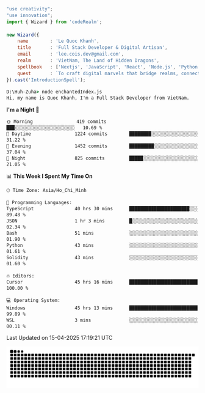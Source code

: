 <!--x axis divider-->

```js 
"use creativity";
"use innovation";
import { Wizard } from 'codeRealm';

new Wizard({
    name        : 'Le Quoc Khanh',
    title       : 'Full Stack Developer & Digital Artisan',
    email       : 'lee.cois.dev@gmail.com',
    realm       : 'VietNam, The Land of Hidden Dragons',
    spellbook   : ['Nextjs', 'JavaScript', 'React', 'Node.js', 'Python', 'Django', 'Cloud Services'],
    quest       : `To craft digital marvels that bridge realms, connect cultures, and bring imagination to life.`,
}).cast('IntroductionSpell');
```

```cmd
D:\Huh-Zuha> node enchantedIndex.js
Hi, my name is Quoc Khanh, I'm a Full Stack Developer from VietNam.
```
<!--START_SECTION:waka-->
**I'm a Night 🦉** 

```text
🌞 Morning                419 commits         ███░░░░░░░░░░░░░░░░░░░░░░   10.69 % 
🌆 Daytime                1224 commits        ████████░░░░░░░░░░░░░░░░░   31.22 % 
🌃 Evening                1452 commits        █████████░░░░░░░░░░░░░░░░   37.04 % 
🌙 Night                  825 commits         █████░░░░░░░░░░░░░░░░░░░░   21.05 % 
```


📊 **This Week I Spent My Time On** 

```text
🕑︎ Time Zone: Asia/Ho_Chi_Minh

💬 Programming Languages: 
TypeScript               40 hrs 30 mins      ██████████████████████░░░   89.48 % 
JSON                     1 hr 3 mins         █░░░░░░░░░░░░░░░░░░░░░░░░   02.34 % 
Bash                     51 mins             ░░░░░░░░░░░░░░░░░░░░░░░░░   01.90 % 
Python                   43 mins             ░░░░░░░░░░░░░░░░░░░░░░░░░   01.61 % 
Solidity                 43 mins             ░░░░░░░░░░░░░░░░░░░░░░░░░   01.60 % 

🔥 Editors: 
Cursor                   45 hrs 16 mins      █████████████████████████   100.00 % 

💻 Operating System: 
Windows                  45 hrs 13 mins      █████████████████████████   99.89 % 
WSL                      3 mins              ░░░░░░░░░░░░░░░░░░░░░░░░░   00.11 % 
```


 Last Updated on 15-04-2025 17:19:21 UTC
<!--END_SECTION:waka-->
<picture>
  <source media="(prefers-color-scheme: dark)" srcset="https://raw.githubusercontent.com/leecois/leecois/output/github-contribution-grid-snake-dark.svg">
  <source media="(prefers-color-scheme: light)" srcset="https://raw.githubusercontent.com/leecois/leecois/output/github-contribution-grid-snake.svg">
  <img alt="github contribution grid snake animation" src="https://raw.githubusercontent.com/leecois/leecois/output/github-contribution-grid-snake.svg">
</picture>
